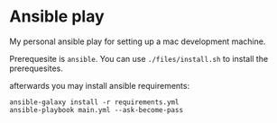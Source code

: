 # Ansible play

My personal ansible play for setting up a mac development machine.

Prerequesite is `ansible`. You can use `./files/install.sh` to install the prerequesites.

afterwards you may install ansible requirements:

```shell
ansible-galaxy install -r requirements.yml
ansible-playbook main.yml --ask-become-pass
```
